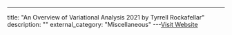---
title: "An Overview of Variational Analysis  2021 by Tyrrell Rockafellar"
description: ""
external_category: "Miscellaneous"
---[Visit Website](https://www.youtube.com/playlist?list=PLIismQEEd55Fnzllb-HEYK6k8dMmz2ctj)

